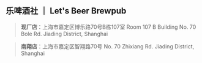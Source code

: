 <!-- ![logo](https://github.com/LetUsBeerBrewpub/.github/blob/main/profile/full_500_500.png "Let's Beer Brewpub") -->

## 乐啤酒社 ｜ Let's Beer Brewpub

> **现厂店**：上海市嘉定区博乐路70号B栋107室
> Room 107 B Building No. 70 Bole Rd. Jiading District, Shanghai

> **南翔店**：上海市嘉定区智翔路70号
> No. 70 Zhixiang Rd. Jiading District, Shanghai

